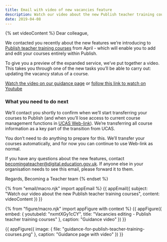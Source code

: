 ```yaml
---
title: Email with video of new vacancies feature
description: Watch our video about the new Publish teacher training courses.
date: 2019-04-08
---
```


{% set videoContent %}
Dear colleague,

We contacted you recently about the new features we’re introducing to [Publish teacher training courses](https://publish-teacher-training-courses.education.gov.uk) from April - which will enable you to add and edit your courses entirely within Publish.

To give you a preview of the expanded service, we’ve put together a video. This takes you through one of the new tasks you’ll be able to carry out: updating the vacancy status of a course.

[Watch the video on our guidance page](https://www.publish-teacher-training-courses.service.gov.uk/guidance) or [follow this link to watch on Youtube](https://www.youtube.com/watch?v=nxmtXGy1cCY&feature=youtu.be)

### What you need to do next

We’ll contact you shortly to confirm when we’ll start transferring your courses to Publish (and when you’ll lose access to current course management functions in [UCAS Web-link](https://www.ucas.com/sign-web-link)). We’re transferring all course information as a key part of the transition from UCAS.

You don’t need to do anything to prepare for this. We’ll transfer your courses automatically, and for now you can continue to use Web-link as normal.

If you have any questions about the new features, contact <becomingateacher@digital.education.gov.uk>. If anyone else in your organisation needs to see this email, please forward it to them.

Regards,
Becoming a Teacher team
{% endset %}

{% from "email/macro.njk" import appEmail %}
{{ appEmail({
  subject: "Watch our video about the new Publish teacher training courses",
  content: videoContent
}) }}

{% from "figure/macro.njk" import appFigure with context %}
{{ appFigure({
  embed: {
    youtubeId: "nxmtXGy1cCY",
    title: "Vacancies editing - Publish teacher training courses"
  },
  caption: "Guidance video"
}) }}

{{ appFigure({
  image: {
    file: "guidance-for-publish-teacher-training-courses.png"
  },
  caption: "Guidance page with video"
}) }}

